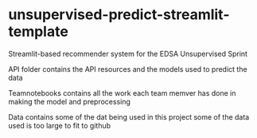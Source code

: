 # unsupervised-predict-streamlit-template
Streamlit-based recommender system for the EDSA Unsupervised Sprint 


API folder contains the API resources and the models used to predict the data 

Teamnotebooks contains all the work each team memver has done in making the model and preprocessing

Data contains some of the dat being used in this project some of the data used is too large to fit to github

